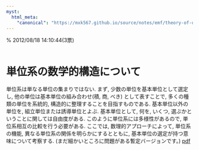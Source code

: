 ```yaml
---
myst:
  html_meta:
    "canonical": "https://mxk567.github.io/source/notes/emf/theory-of-unit-systems.html"
---
```


% 2012/08/18 14:10:44(3票)
```{tags} ノート, 電磁気学, 単位系
```

# 単位系の数学的構造について

単位系は単なる単位の集まりではない.
まず, 少数の単位を基本単位として選定し, 他の単位は基本単位の組み合わせ(積, 商, べき) として表すことで,
多くの種類の単位を系統的, 構造的に整理することを目指すものである.
基本単位以外の単位を, 組立単位または誘導単位とよぶ.
基本単位として, 何を, いくつ, 選ぶかということに関しては自由度がある.
このように単位系には多様性があるので, 単位系相互の比較を行う必要がある.
ここでは, 数理的アプローチによって, 単位系の機能, 異なる単位系の関係を明らかにするとともに,
基本単位の選定が持つ意味について考察する.
(まだ細かいところに問題がある暫定バージョンです。)
[pdf](unit-math.pdf)
